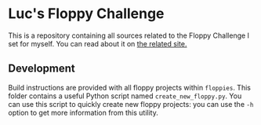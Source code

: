 # Luc's Floppy Challenge
This is a repository containing all sources related to the Floppy Challenge I set for myself. You can read about it on [the related site.](https://floppychallenge.com)

## Development
Build instructions are provided with all floppy projects within `floppies`. This folder contains a useful Python script named `create_new_floppy.py`. You can use this script to quickly create new floppy projects: you can use the `-h` option to get more information from this utility.
